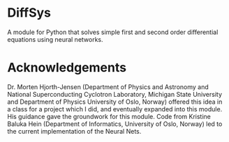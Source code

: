 # DiffSys
A module for Python that solves simple first and second order differential equations using neural networks. 

# Acknowledgements
Dr. Morten Hjorth-Jensen (Department of Physics and Astronomy and National Superconducting Cyclotron Laboratory, Michigan State University and Department of Physics University of Oslo, Norway) offered this idea in a class for a project which I did, and eventually expanded into this module. His guidance gave the groundwork for this module. Code from Kristine Baluka Hein (Department of Informatics, University of Oslo, Norway) led to the current implementation of the Neural Nets.

